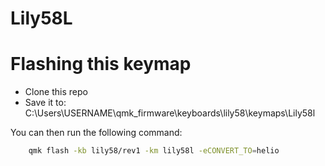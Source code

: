 # Lily58L


# Flashing this keymap

- Clone this repo
- Save it to:
    C:\Users\USERNAME\qmk_firmware\keyboards\lily58\keymaps\Lily58l

You can then run the following command:
```bash
    qmk flash -kb lily58/rev1 -km lily58l -eCONVERT_TO=helio
```
